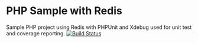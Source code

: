 PHP Sample with Redis
=================

Sample PHP project using Redis with PHPUnit and Xdebug used for unit test and coverage reporting.
[![Build Status](https://api.shippable.com/projects/540fddcf21c97efdb898a9cc/badge?branchName=master)](https://app.shippable.com/projects/540fddcf21c97efdb898a9cc/builds/latest)
